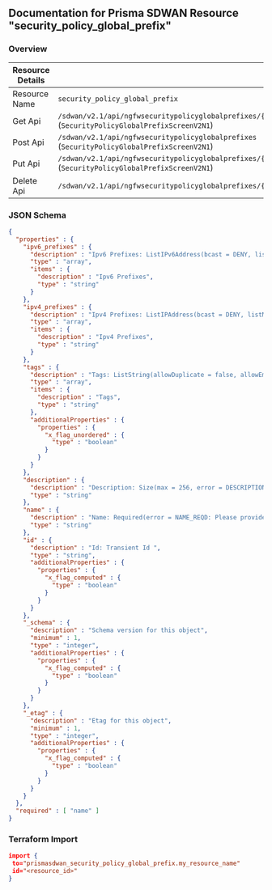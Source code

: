 ## Documentation for Prisma SDWAN Resource "security_policy_global_prefix"

### Overview

| Resource Details | |
| ------------- | ------------- |
| Resource Name | `security_policy_global_prefix` |
| Get Api  | `/sdwan/v2.1/api/ngfwsecuritypolicyglobalprefixes/{prefix_id}` (`SecurityPolicyGlobalPrefixScreenV2N1`) |
| Post Api  | `/sdwan/v2.1/api/ngfwsecuritypolicyglobalprefixes` (`SecurityPolicyGlobalPrefixScreenV2N1`) |
| Put Api  | `/sdwan/v2.1/api/ngfwsecuritypolicyglobalprefixes/{prefix_id}` (`SecurityPolicyGlobalPrefixScreenV2N1`) |
| Delete Api  | `/sdwan/v2.1/api/ngfwsecuritypolicyglobalprefixes/{prefix_id}` |


### JSON Schema

```json
{
  "properties" : {
    "ipv6_prefixes" : {
      "description" : "Ipv6 Prefixes: ListIPv6Address(bcast = DENY, listMaxSize = 0, error = INVALID_IPV6_PREFIX: Invalid ipv6 prefix, required = false, type = GATEWAYCIDRV6) ",
      "type" : "array",
      "items" : {
        "description" : "Ipv6 Prefixes",
        "type" : "string"
      }
    },
    "ipv4_prefixes" : {
      "description" : "Ipv4 Prefixes: ListIPAddress(bcast = DENY, listMaxSize = 0, error = INVALID_PREFIX: Prefix is not valid OR not within the valid prefix range., required = false, type = PREFIXCIDR_ALL) ",
      "type" : "array",
      "items" : {
        "description" : "Ipv4 Prefixes",
        "type" : "string"
      }
    },
    "tags" : {
      "description" : "Tags: ListString(allowDuplicate = false, allowEmpty = true, allowNull = true, length = 128, listMaxSize = 10, error = INVALID_TAG: Maximum 10 Unique tags of length 1024 each are allowed, noTrim = false, regex = [^,\\\\s]+, required = false) ",
      "type" : "array",
      "items" : {
        "description" : "Tags",
        "type" : "string"
      },
      "additionalProperties" : {
        "properties" : {
          "x_flag_unordered" : {
            "type" : "boolean"
          }
        }
      }
    },
    "description" : {
      "description" : "Description: Size(max = 256, error = DESCRIPTION_EXCEEDS_LIMIT: Description length exceeds limit, min = 0) ",
      "type" : "string"
    },
    "name" : {
      "description" : "Name: Required(error = NAME_REQD: Please provide resource name.) Size(max = 128, error = NAME_EXCEEDS_LIMIT: Name of the resource exceeds limit., min = 0) ",
      "type" : "string"
    },
    "id" : {
      "description" : "Id: Transient Id ",
      "type" : "string",
      "additionalProperties" : {
        "properties" : {
          "x_flag_computed" : {
            "type" : "boolean"
          }
        }
      }
    },
    "_schema" : {
      "description" : "Schema version for this object",
      "minimum" : 1,
      "type" : "integer",
      "additionalProperties" : {
        "properties" : {
          "x_flag_computed" : {
            "type" : "boolean"
          }
        }
      }
    },
    "_etag" : {
      "description" : "Etag for this object",
      "minimum" : 1,
      "type" : "integer",
      "additionalProperties" : {
        "properties" : {
          "x_flag_computed" : {
            "type" : "boolean"
          }
        }
      }
    }
  },
  "required" : [ "name" ]
}
```

### Terraform Import
```json
import {
 to="prismasdwan_security_policy_global_prefix.my_resource_name"
 id="<resource_id>"
}
```

